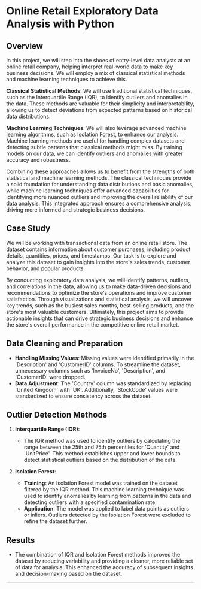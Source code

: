 # Online Retail Exploratory Data Analysis with Python

## Overview

In this project, we will step into the shoes of entry-level data analysts at an online retail company, helping interpret real-world data to make key business decisions. We will employ a mix of classical statistical methods and machine learning techniques to achieve this.

**Classical Statistical Methods**: We will use traditional statistical techniques, such as the Interquartile Range (IQR), to identify outliers and anomalies in the data. These methods are valuable for their simplicity and interpretability, allowing us to detect deviations from expected patterns based on historical data distributions.

**Machine Learning Techniques**: We will also leverage advanced machine learning algorithms, such as Isolation Forest, to enhance our analysis. Machine learning methods are useful for handling complex datasets and detecting subtle patterns that classical methods might miss. By training models on our data, we can identify outliers and anomalies with greater accuracy and robustness.

Combining these approaches allows us to benefit from the strengths of both statistical and machine learning methods. The classical techniques provide a solid foundation for understanding data distributions and basic anomalies, while machine learning techniques offer advanced capabilities for identifying more nuanced outliers and improving the overall reliability of our data analysis. This integrated approach ensures a comprehensive analysis, driving more informed and strategic business decisions.


## Case Study
We will be working with transactional data from an online retail store. The dataset contains information about customer purchases, including product details, quantities, prices, and timestamps. Our task is to explore and analyze this dataset to gain insights into the store's sales trends, customer behavior, and popular products.

By conducting exploratory data analysis, we will identify patterns, outliers, and correlations in the data, allowing us to make data-driven decisions and recommendations to optimize the store's operations and improve customer satisfaction. Through visualizations and statistical analysis, we will uncover key trends, such as the busiest sales months, best-selling products, and the store's most valuable customers. Ultimately, this project aims to provide actionable insights that can drive strategic business decisions and enhance the store's overall performance in the competitive online retail market.

## Data Cleaning and Preparation
- **Handling Missing Values**: Missing values were identified primarily in the 'Description' and 'CustomerID' columns. To streamline the dataset, unnecessary columns such as 'InvoiceNo', 'Description', and 'CustomerID' were dropped. 
- **Data Adjustment**: The 'Country' column was standardized by replacing 'United Kingdom' with 'UK'. Additionally, 'StockCode' values were standardized to ensure consistency across the dataset.

## Outlier Detection Methods
1. **Interquartile Range (IQR)**:
   - The IQR method was used to identify outliers by calculating the range between the 25th and 75th percentiles for 'Quantity' and 'UnitPrice'. This method establishes upper and lower bounds to detect statistical outliers based on the distribution of the data.

2. **Isolation Forest**:
   - **Training**: An Isolation Forest model was trained on the dataset filtered by the IQR method. This machine learning technique was used to identify anomalies by learning from patterns in the data and detecting outliers with a specified contamination rate.
   - **Application**: The model was applied to label data points as outliers or inliers. Outliers detected by the Isolation Forest were excluded to refine the dataset further.

## Results
- The combination of IQR and Isolation Forest methods improved the dataset by reducing variability and providing a cleaner, more reliable set of data for analysis. This enhanced the accuracy of subsequent insights and decision-making based on the dataset.

---

